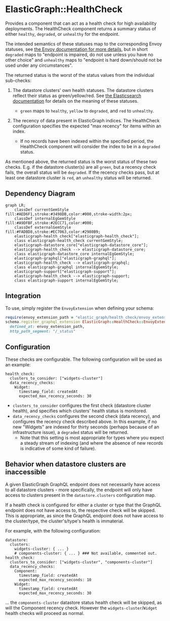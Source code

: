 # ElasticGraph::HealthCheck

Provides a component that can act as a health check for high availability deployments. The HealthCheck component
returns a summary status of either `healthy`, `degraded`, or `unhealthy` for the endpoint.

The intended semantics of these statuses
map to the corresponding Envoy statuses, see
[the Envoy documentation for more details](https://www.envoyproxy.io/docs/envoy/latest/intro/arch_overview/upstream/health_checking),
but in short `degraded` maps to "endpoint is impaired, do not use unless you have no other choice" and `unhealthy` maps to "endpoint is hard
down/should not be used under any circumstances".

The returned status is the worst of the status values from the individual sub-checks:
1. The datastore clusters' own health statuses. The datastore clusters reflect their status as green/yellow/red. See
   [the Elasticsearch documentation](https://www.elastic.co/guide/en/elasticsearch/reference/current/cluster-health.html#cluster-health-api-response-body)
   for details on the meaning of these statuses.
   - `green` maps to `healthy`, `yellow` to `degraded`, and `red` to `unhealthy`.

2. The recency of data present in ElasticGraph indices. The HealthCheck configuration specifies the expected "max recency" for items within an
   index.
   - If no records have been indexed within the specified period, the HealthCheck component will consider the index to be in a `degraded` status.

As mentioned above, the returned status is the worst status of these two checks. E.g. if the datastore cluster(s) are all `green`, but a recency check fails, the
overall status will be `degraded`. If the recency checks pass, but at least one datastore cluster is `red`, an `unhealthy` status will be returned.

## Dependency Diagram

```mermaid
graph LR;
    classDef currentGemStyle fill:#AED6F1,stroke:#3498DB,color:#000,stroke-width:2px;
    classDef internalEgGemStyle fill:#A9DFBF,stroke:#2ECC71,color:#000;
    classDef externalGemStyle fill:#FADBD8,stroke:#EC7063,color:#2980B9;
    elasticgraph-health_check["elasticgraph-health_check"];
    class elasticgraph-health_check currentGemStyle;
    elasticgraph-datastore_core["elasticgraph-datastore_core"];
    elasticgraph-health_check --> elasticgraph-datastore_core;
    class elasticgraph-datastore_core internalEgGemStyle;
    elasticgraph-graphql["elasticgraph-graphql"];
    elasticgraph-health_check --> elasticgraph-graphql;
    class elasticgraph-graphql internalEgGemStyle;
    elasticgraph-support["elasticgraph-support"];
    elasticgraph-health_check --> elasticgraph-support;
    class elasticgraph-support internalEgGemStyle;
```

## Integration

To use, simply register the `EnvoyExtension` when defining your schema:

```ruby
require(envoy_extension_path = "elastic_graph/health_check/envoy_extension")
schema.register_graphql_extension ElasticGraph::HealthCheck::EnvoyExtension,
  defined_at: envoy_extension_path,
  http_path_segment: "/_status"
```

## Configuration

These checks are configurable. The following configuration will be used as an example:

```
health_check:
  clusters_to_consider: ["widgets-cluster"]
  data_recency_checks:
    Widget:
      timestamp_field: createdAt
      expected_max_recency_seconds: 30
```

- `clusters_to_consider` configures the first check (datastore cluster health), and specifies which clusters' health status is monitored.
- `data_recency_checks` configures the second check (data recency), and configures the recency check described above. In this example, if no new "Widgets"
  are indexed for thirty seconds (perhaps because of an infrastructure issue), a `degraded` status will be returned.
  - Note that this setting is most appropriate for types where you expect a steady stream of indexing (and where the absence of new records is indicative
    of some kind of failure).

## Behavior when datastore clusters are inaccessible

A given ElasticGraph GraphQL endpoint does not necessarily have access to all datastore clusters - more specifically, the endpoint will only have access
to clusters present in the `datastore.clusters` configuration map.

If a health check is configured for either a cluster or type that the GraphQL endpoint does not have access to, the respective check will be skipped. This is appropriate,
as since the GraphQL endpoint does not have access to the cluster/type, the cluster's/type's health is immaterial.

For example, with the following configuration:

```
datastore:
  clusters:
    widgets-cluster: { ... }
    # components-cluster: { ... } ### Not available, commented out.
health_check:
  clusters_to_consider: ["widgets-cluster", "components-cluster"]
  data_recency_checks:
    Component:
      timestamp_field: createdAt
      expected_max_recency_seconds: 10
    Widget:
      timestamp_field: createdAt
      expected_max_recency_seconds: 30
```

... the `components-cluster` datastore status health check will be skipped, as will the Component recency check. However the `widgets-cluster`/`Widget` health
checks will proceed as normal.
